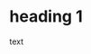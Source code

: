 ﻿---
author: Veracity
description: Gives an overview of the Veracity Data Platform services and related components.
---

# heading 1
text